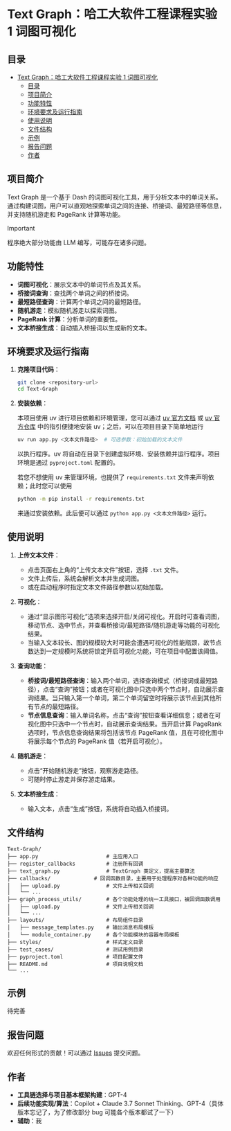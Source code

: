 # Text Graph：哈工大软件工程课程实验 1 词图可视化

## 目录

- [Text Graph：哈工大软件工程课程实验 1 词图可视化](#text-graph哈工大软件工程课程实验-1-词图可视化)
  - [目录](#目录)
  - [项目简介](#项目简介)
  - [功能特性](#功能特性)
  - [环境要求及运行指南](#环境要求及运行指南)
  - [使用说明](#使用说明)
  - [文件结构](#文件结构)
  - [示例](#示例)
  - [报告问题](#报告问题)
  - [作者](#作者)

## 项目简介

Text Graph 是一个基于 Dash 的词图可视化工具，用于分析文本中的单词关系。通过构建词图，用户可以直观地探索单词之间的连接、桥接词、最短路径等信息，并支持随机游走和 PageRank 计算等功能。

> [!IMPORTANT]
> 程序绝大部分功能由 LLM 编写，可能存在诸多问题。

## 功能特性

- **词图可视化**：展示文本中的单词节点及其关系。
- **桥接词查询**：查找两个单词之间的桥接词。
- **最短路径查询**：计算两个单词之间的最短路径。
- **随机游走**：模拟随机游走以探索词图。
- **PageRank 计算**：分析单词的重要性。
- **文本桥接生成**：自动插入桥接词以生成新的文本。

## 环境要求及运行指南

1. **克隆项目代码**：

   ```bash
   git clone <repository-url>
   cd Text-Graph
   ```

2. **安装依赖**：

   本项目使用 uv 进行项目依赖和环境管理，您可以通过 [uv 官方文档](https://docs.astral.sh/uv/) 或 [uv 官方仓库](https://github.com/astral-sh/uv) 中的指引便捷地安装 uv；之后，可以在项目目录下简单地运行

   ```bash
   uv run app.py <文本文件路径>  # 可选参数：初始加载的文本文件
   ```

   以执行程序。uv 将自动在目录下创建虚拟环境、安装依赖并运行程序。项目环境是通过 `pyproject.toml` 配置的。

   若您不想使用 uv 来管理环境，也提供了 `requirements.txt` 文件来声明依赖；此时您可以使用

   ```bash
   python -m pip install -r requirements.txt
   ```

   来通过安装依赖。此后便可以通过 `python app.py <文本文件路径>` 运行。

## 使用说明

1. **上传文本文件**：
   - 点击页面右上角的“上传文本文件”按钮，选择 `.txt` 文件。
   - 文件上传后，系统会解析文本并生成词图。
   - 或在启动程序时指定文本文件路径参数以初始加载。

2. **可视化**：
   - 通过“显示图形可视化”选项来选择开启/关闭可视化。开启时可查看词图，移动节点、选中节点，并查看桥接词/最短路径/随机游走等功能的可视化结果。
   - 当输入文本较长、图的规模较大时可能会遭遇可视化的性能瓶颈，故节点数达到一定规模时系统将锁定开启可视化功能，可在项目中配置该阈值。

3. **查询功能**：
   - **桥接词/最短路径查询**：输入两个单词，选择查询模式（桥接词或最短路径），点击“查询”按钮；或者在可视化图中只选中两个节点时，自动展示查询结果。当只输入第一个单词，第二个单词留空时将展示该节点到其他所有节点的最短路径。
   - **节点信息查询**：输入单词名称，点击“查询”按钮查看详细信息；或者在可视化图中只选中一个节点时，自动展示查询结果。当开启计算 PageRank 选项时，节点信息查询结果将包括该节点 PageRank 值，且在可视化图中将展示每个节点的 PageRank 值（若开启可视化）。

4. **随机游走**：
   - 点击“开始随机游走”按钮，观察游走路径。
   - 可随时停止游走并保存游走结果。

5. **文本桥接生成**：
   - 输入文本，点击“生成”按钮，系统将自动插入桥接词。

## 文件结构

```text
Text-Graph/
├── app.py                      # 主应用入口
├── register_callbacks          # 注册所有回调
├── text_graph.py               # TextGraph 类定义，提高主要算法
├── callbacks/              # 回调函数目录，主要用于处理程序对各种功能的响应
│   ├── upload.py               # 文件上传相关回调
│   └── ...
├── graph_process_utils/        # 各个功能处理的统一工具接口，被回调函数调用
│   ├── upload.py               # 文件上传相关回调
│   └── ...
├── layouts/                    # 布局组件目录
│   ├── message_templates.py    # 输出消息布局模板
│   └── module_container.py     # 各个功能模块的容器布局模板
├── styles/                     # 样式定义目录
├── test_cases/                 # 测试用例目录
├── pyproject.toml              # 项目配置文件
├── README.md                   # 项目说明文档
└── ...
```

## 示例

待完善

<!-- 运行应用后，上传以下示例文本文件：

```plaintext
To explore strange new worlds,
To seek out new life and new civilizations
```

生成的词图将展示单词之间的连接关系。 -->

## 报告问题

欢迎任何形式的贡献！可以通过 [Issues](https://github.com/<repository-url>/issues) 提交问题。

## 作者

- **工具链选择与项目基本框架构建**：GPT-4
- **后续功能实现/算法**：Copilot + Claude 3.7 Sonnet Thinking、GPT-4（具体版本忘记了，为了修改部分 bug 可能各个版本都试了一下）
- **辅助**：我
